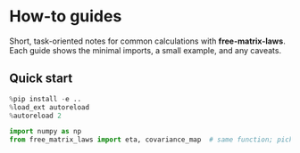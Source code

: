 # How-to guides

Short, task-oriented notes for common calculations with **free-matrix-laws**.  
Each guide shows the minimal imports, a small example, and any caveats.

## Quick start

```python
%pip install -e ..
%load_ext autoreload
%autoreload 2

import numpy as np
from free_matrix_laws import eta, covariance_map  # same function; pick your preferred 

```